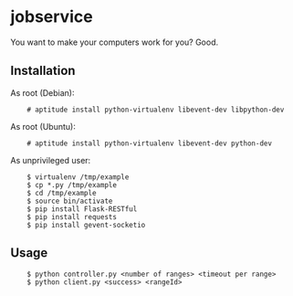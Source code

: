 jobservice
==========

You want to make your computers work for you? Good. 

Installation
------------

As root (Debian):

        # aptitude install python-virtualenv libevent-dev libpython-dev

As root (Ubuntu):

        # aptitude install python-virtualenv libevent-dev python-dev

As unprivileged user:

        $ virtualenv /tmp/example
        $ cp *.py /tmp/example
        $ cd /tmp/example
        $ source bin/activate
        $ pip install Flask-RESTful
        $ pip install requests
        $ pip install gevent-socketio

Usage
-----

        $ python controller.py <number of ranges> <timeout per range>
        $ python client.py <success> <rangeId>

